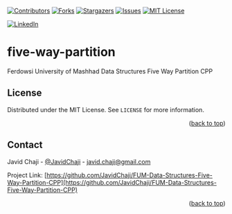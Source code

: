 <a name="readme-top"></a>


[![Contributors][contributors-shield]][contributors-url]
[![Forks][forks-shield]][forks-url]
[![Stargazers][stars-shield]][stars-url]
[![Issues][issues-shield]][issues-url]
[![MIT License][license-shield]][license-url]



[![LinkedIn][linkedin-shield]][javid-linkedin-url]

# five-way-partition

Ferdowsi University of Mashhad Data Structures Five Way Partition CPP


<!-- LICENSE -->
## License

Distributed under the MIT License. See `LICENSE` for more information.

<p align="right">(<a href="#readme-top">back to top</a>)</p>



<!-- CONTACT -->
## Contact

Javid Chaji - [@JavidChaji](https://twitter.com/JavidChaji) - javid.chaji@gmail.com

Project Link: [https://github.com/JavidChaji/FUM-Data-Structures-Five-Way-Partition-CPP](https://github.com/JavidChaji/FUM-Data-Structures-Five-Way-Partition-CPP)

<p align="right">(<a href="#readme-top">back to top</a>)</p>



<!-- MARKDOWN LINKS & IMAGES -->
<!-- https://www.markdownguide.org/basic-syntax/#reference-style-links -->
<!-- https://ileriayo.github.io/markdown-badges/ -->

<!-- Contributors -->
[contributors-shield]: https://img.shields.io/github/contributors/javidchaji/FUM-Data-Structures-Five-Way-Partition-CPP.svg?style=for-the-badge

[contributors-url]: https://github.com/javidchaji/FUM-Data-Structures-Five-Way-Partition-CPP/graphs/contributors

<!-- Forks -->
[forks-shield]: https://img.shields.io/github/forks/javidchaji/FUM-Data-Structures-Five-Way-Partition-CPP.svg?style=for-the-badge

[forks-url]: https://github.com/javidchaji/FUM-Data-Structures-Five-Way-Partition-CPP/network/members


<!-- Stars -->
[stars-shield]: https://img.shields.io/github/stars/javidchaji/FUM-Data-Structures-Five-Way-Partition-CPP.svg?style=for-the-badge

[stars-url]: https://github.com/javidchaji/FUM-Data-Structures-Five-Way-Partition-CPP/stargazers


<!-- Issues -->
[issues-shield]: https://img.shields.io/github/issues/javidchaji/FUM-Data-Structures-Five-Way-Partition-CPP.svg?style=for-the-badge

[issues-url]: https://github.com/javidchaji/FUM-Data-Structures-Five-Way-Partition-CPP/issues


<!-- License -->
[license-shield]: https://img.shields.io/github/license/javidchaji/FUM-Data-Structures-Five-Way-Partition-CPP.svg?style=for-the-badge

[license-url]: https://github.com/javidchaji/FUM-Data-Structures-Five-Way-Partition-CPP/blob/master/LICENSE


<!-- Linkedin -->
[linkedin-shield]: https://img.shields.io/badge/linkedin-%230077B5.svg?style=for-the-badge&logo=linkedin&logoColor=white

[javid-linkedin-url]: https://linkedin.com/in/javidchaji
